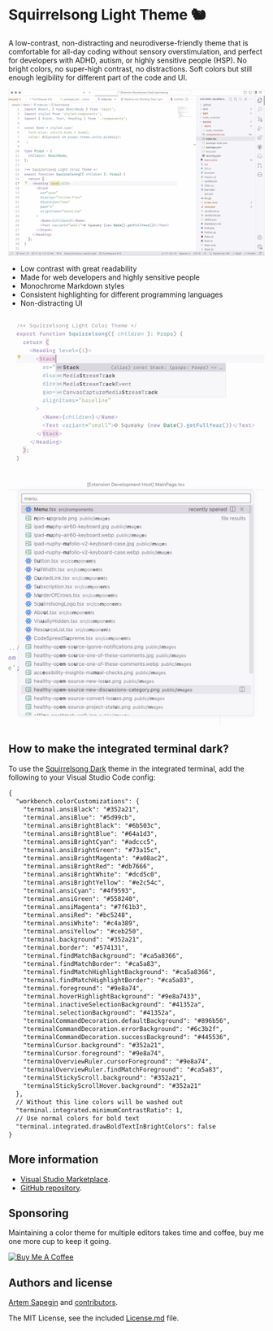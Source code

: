 # Squirrelsong Light Theme 🐿️

A low-contrast, non-distracting and neurodiverse-friendly theme that is comfortable for all-day coding without sensory overstimulation, and perfect for developers with ADHD, autism, or highly sensitive people (HSP). No bright colors, no super-high contrast, no distractions. Soft colors but still enough legibility for different part of the code and UI.

![Squirrelsong Light for Visual Studio Code](screenshots/screenshot.jpg)

- Low contrast with great readability
- Made for web developers and highly sensitive people
- Monochrome Markdown styles
- Consistent highlighting for different programming languages
- Non-distracting UI

![Squirrelsong Light: editing code](screenshots/screenshot-code.png)

![Squirrelsong Light: opening files](screenshots/screenshot-files.jpg)

## How to make the integrated terminal dark?

To use the [Squirrelsong Dark](https://marketplace.visualstudio.com/items?itemName=sapegin.Theme-SquirrelsongDark) theme in the integrated terminal, add the following to your Visual Studio Code config:

```json5
{
  "workbench.colorCustomizations": {
    "terminal.ansiBlack": "#352a21",
    "terminal.ansiBlue": "#5d99cb",
    "terminal.ansiBrightBlack": "#6b503c",
    "terminal.ansiBrightBlue": "#64a1d3",
    "terminal.ansiBrightCyan": "#adccc5",
    "terminal.ansiBrightGreen": "#73a15c",
    "terminal.ansiBrightMagenta": "#a08ac2",
    "terminal.ansiBrightRed": "#db7666",
    "terminal.ansiBrightWhite": "#dcd5c0",
    "terminal.ansiBrightYellow": "#e2c54c",
    "terminal.ansiCyan": "#4f9593",
    "terminal.ansiGreen": "#558240",
    "terminal.ansiMagenta": "#7f61b3",
    "terminal.ansiRed": "#bc5248",
    "terminal.ansiWhite": "#c4a389",
    "terminal.ansiYellow": "#ceb250",
    "terminal.background": "#352a21",
    "terminal.border": "#574131",
    "terminal.findMatchBackground": "#ca5a8366",
    "terminal.findMatchBorder": "#ca5a83",
    "terminal.findMatchHighlightBackground": "#ca5a8366",
    "terminal.findMatchHighlightBorder": "#ca5a83",
    "terminal.foreground": "#9e8a74",
    "terminal.hoverHighlightBackground": "#9e8a7433",
    "terminal.inactiveSelectionBackground": "#41352a",
    "terminal.selectionBackground": "#41352a",
    "terminalCommandDecoration.defaultBackground": "#896b56",
    "terminalCommandDecoration.errorBackground": "#6c3b2f",
    "terminalCommandDecoration.successBackground": "#445536",
    "terminalCursor.background": "#352a21",
    "terminalCursor.foreground": "#9e8a74",
    "terminalOverviewRuler.cursorForeground": "#9e8a74",
    "terminalOverviewRuler.findMatchForeground": "#ca5a83",
    "terminalStickyScroll.background": "#352a21",
    "terminalStickyScrollHover.background": "#352a21"
  },
  // Without this line colors will be washed out
  "terminal.integrated.minimumContrastRatio": 1,
  // Use normal colors for bold text
  "terminal.integrated.drawBoldTextInBrightColors": false
}
```

## More information

- [Visual Studio Marketplace](https://marketplace.visualstudio.com/items?itemName=sapegin.Theme-SquirrelsongLight).
- [GitHub repository](https://github.com/sapegin/squirrelsong).

## Sponsoring

Maintaining a color theme for multiple editors takes time and coffee, buy me one more cup to keep it going.

<a href="https://www.buymeacoffee.com/sapegin" target="_blank"><img src="https://cdn.buymeacoffee.com/buttons/lato-orange.png" alt="Buy Me A Coffee" height="51" width="217" ></a>

## Authors and license

[Artem Sapegin](https://sapegin.me) and [contributors](https://github.com/sapegin/squirrelsong/graphs/contributors).

The MIT License, see the included [License.md](License.md) file.
